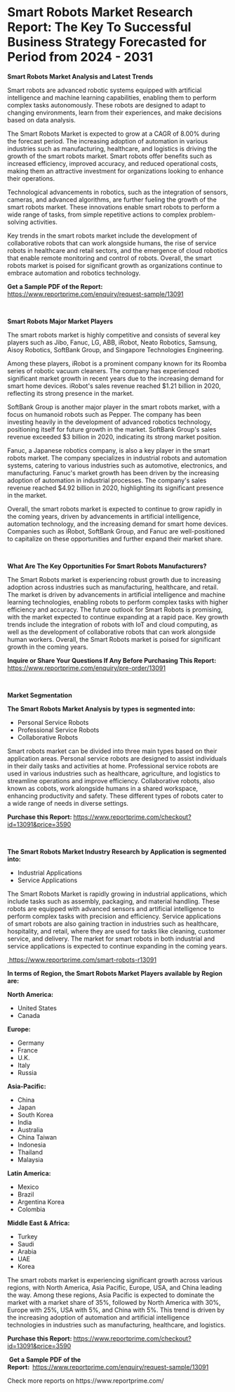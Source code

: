 <p><h1>Smart Robots Market Research Report: The Key To Successful Business Strategy Forecasted for Period from 2024 - 2031</h1></p><p><strong>Smart Robots Market Analysis and Latest Trends</strong></p>
<p><p>Smart robots are advanced robotic systems equipped with artificial intelligence and machine learning capabilities, enabling them to perform complex tasks autonomously. These robots are designed to adapt to changing environments, learn from their experiences, and make decisions based on data analysis.</p><p>The Smart Robots Market is expected to grow at a CAGR of 8.00% during the forecast period. The increasing adoption of automation in various industries such as manufacturing, healthcare, and logistics is driving the growth of the smart robots market. Smart robots offer benefits such as increased efficiency, improved accuracy, and reduced operational costs, making them an attractive investment for organizations looking to enhance their operations.</p><p>Technological advancements in robotics, such as the integration of sensors, cameras, and advanced algorithms, are further fueling the growth of the smart robots market. These innovations enable smart robots to perform a wide range of tasks, from simple repetitive actions to complex problem-solving activities.</p><p>Key trends in the smart robots market include the development of collaborative robots that can work alongside humans, the rise of service robots in healthcare and retail sectors, and the emergence of cloud robotics that enable remote monitoring and control of robots. Overall, the smart robots market is poised for significant growth as organizations continue to embrace automation and robotics technology.</p></p>
<p><strong>Get a Sample PDF of the Report:&nbsp;</strong> <a href="https://www.reportprime.com/enquiry/request-sample/13091">https://www.reportprime.com/enquiry/request-sample/13091</a></p>
<p>&nbsp;</p>
<p><strong>Smart Robots Major Market Players</strong></p>
<p><p>The smart robots market is highly competitive and consists of several key players such as Jibo, Fanuc, LG, ABB, iRobot, Neato Robotics, Samsung, Aisoy Robotics, SoftBank Group, and Singapore Technologies Engineering. </p><p>Among these players, iRobot is a prominent company known for its Roomba series of robotic vacuum cleaners. The company has experienced significant market growth in recent years due to the increasing demand for smart home devices. iRobot's sales revenue reached $1.21 billion in 2020, reflecting its strong presence in the market.</p><p>SoftBank Group is another major player in the smart robots market, with a focus on humanoid robots such as Pepper. The company has been investing heavily in the development of advanced robotics technology, positioning itself for future growth in the market. SoftBank Group's sales revenue exceeded $3 billion in 2020, indicating its strong market position.</p><p>Fanuc, a Japanese robotics company, is also a key player in the smart robots market. The company specializes in industrial robots and automation systems, catering to various industries such as automotive, electronics, and manufacturing. Fanuc's market growth has been driven by the increasing adoption of automation in industrial processes. The company's sales revenue reached $4.92 billion in 2020, highlighting its significant presence in the market.</p><p>Overall, the smart robots market is expected to continue to grow rapidly in the coming years, driven by advancements in artificial intelligence, automation technology, and the increasing demand for smart home devices. Companies such as iRobot, SoftBank Group, and Fanuc are well-positioned to capitalize on these opportunities and further expand their market share.</p></p>
<p>&nbsp;</p>
<p><strong>What Are The Key Opportunities For Smart Robots Manufacturers?</strong></p>
<p><p>The Smart Robots market is experiencing robust growth due to increasing adoption across industries such as manufacturing, healthcare, and retail. The market is driven by advancements in artificial intelligence and machine learning technologies, enabling robots to perform complex tasks with higher efficiency and accuracy. The future outlook for Smart Robots is promising, with the market expected to continue expanding at a rapid pace. Key growth trends include the integration of robots with IoT and cloud computing, as well as the development of collaborative robots that can work alongside human workers. Overall, the Smart Robots market is poised for significant growth in the coming years.</p></p>
<p><strong>Inquire or Share Your Questions If Any Before Purchasing This Report:</strong> <a href="https://www.reportprime.com/enquiry/pre-order/13091">https://www.reportprime.com/enquiry/pre-order/13091</a></p>
<p>&nbsp;</p>
<p><strong>Market Segmentation</strong></p>
<p><strong>The Smart Robots Market Analysis by types is segmented into:</strong></p>
<p><ul><li>Personal Service Robots</li><li>Professional Service Robots</li><li>Collaborative Robots</li></ul></p>
<p><p>Smart robots market can be divided into three main types based on their application areas. Personal service robots are designed to assist individuals in their daily tasks and activities at home. Professional service robots are used in various industries such as healthcare, agriculture, and logistics to streamline operations and improve efficiency. Collaborative robots, also known as cobots, work alongside humans in a shared workspace, enhancing productivity and safety. These different types of robots cater to a wide range of needs in diverse settings.</p></p>
<p><strong>Purchase this Report:&nbsp;</strong><a href="https://www.reportprime.com/checkout?id=13091&price=3590">https://www.reportprime.com/checkout?id=13091&price=3590</a></p>
<p>&nbsp;</p>
<p><strong>The Smart Robots Market Industry Research by Application is segmented into:</strong></p>
<p><ul><li>Industrial Applications</li><li>Service Applications</li></ul></p>
<p><p>The Smart Robots Market is rapidly growing in industrial applications, which include tasks such as assembly, packaging, and material handling. These robots are equipped with advanced sensors and artificial intelligence to perform complex tasks with precision and efficiency. Service applications of smart robots are also gaining traction in industries such as healthcare, hospitality, and retail, where they are used for tasks like cleaning, customer service, and delivery. The market for smart robots in both industrial and service applications is expected to continue expanding in the coming years.</p></p>
<p><a href="https://www.reportprime.com/smart-robots-r13091">&nbsp;https://www.reportprime.com/smart-robots-r13091</a></p>
<p><strong>In terms of Region, the Smart Robots Market Players available by Region are:</strong></p>
<p>
    <p> <strong> North America: </strong>
        <ul>
            <li>United States</li>
            <li>Canada</li>
        </ul>
        </p> 
    <p> <strong> Europe: </strong>
        <ul>
            <li>Germany</li>
            <li>France</li>
            <li>U.K.</li>
            <li>Italy</li>
            <li>Russia</li>
        </ul>
        </p> 
    <p> <strong> Asia-Pacific: </strong>
        <ul>
            <li>China</li>
            <li>Japan</li>
            <li>South Korea</li>
            <li>India</li>
            <li>Australia</li>
            <li>China Taiwan</li>
            <li>Indonesia</li>
            <li>Thailand</li>
            <li>Malaysia</li>
        </ul>
        </p> 
    <p> <strong> Latin America: </strong>
        <ul>
            <li>Mexico</li>
            <li>Brazil</li>
            <li>Argentina Korea</li>
            <li>Colombia</li>
        </ul>
        </p> 
    <p> <strong> Middle East & Africa: </strong>
        <ul>
            <li>Turkey</li>
            <li>Saudi</li>
            <li>Arabia</li>
            <li>UAE</li>
            <li>Korea</li>
        </ul>
    </p>
    </p>
<p><p>The smart robots market is experiencing significant growth across various regions, with North America, Asia Pacific, Europe, USA, and China leading the way. Among these regions, Asia Pacific is expected to dominate the market with a market share of 35%, followed by North America with 30%, Europe with 25%, USA with 5%, and China with 5%. This trend is driven by the increasing adoption of automation and artificial intelligence technologies in industries such as manufacturing, healthcare, and logistics.</p></p>
<p><strong>Purchase this Report: </strong><a href="https://www.reportprime.com/checkout?id=13091&price=3590">https://www.reportprime.com/checkout?id=13091&price=3590</a></p>
<p>&nbsp;<strong>Get a Sample PDF of the Report:&nbsp;&nbsp;</strong><a href="https://www.reportprime.com/enquiry/request-sample/13091">https://www.reportprime.com/enquiry/request-sample/13091</a></p>
<p><strong></strong></p>
<p>Check more reports on https://www.reportprime.com/</p>